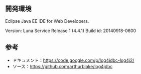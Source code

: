 ## 開発環境
Eclipse Java EE IDE for Web Developers.

Version: Luna Service Release 1 (4.4.1)
Build id: 20140918-0600

## 参考
- ドキュメント：https://code.google.com/p/log4jdbc-log4j2/
- ソース：https://github.com/arthurblake/log4jdbc

